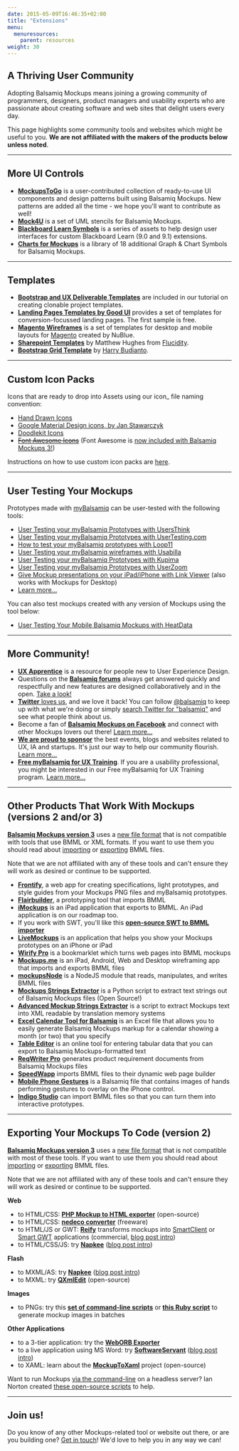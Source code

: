 ```yaml
---
date: 2015-05-09T16:46:35+02:00
title: "Extensions"
menu:
  menuresources:
    parent: resources
weight: 30
---
```


## A Thriving User Community

Adopting Balsamiq Mockups means joining a growing community of programmers, designers, product managers and usability experts who are passionate about creating software and web sites that delight users every day.

This page highlights some community tools and websites which might be useful to you. **We are not affiliated with the makers of the products below unless noted**.

* * *

## More UI Controls

*   [**MockupsToGo**](https://mockupstogo.mybalsamiq.com) is a user-contributed collection of ready-to-use UI components and design patterns built using Balsamiq Mockups. New patterns are added all the time - we hope you'll want to contribute as well!
*   [**Mock4U**](http://blog.rainwebs.net/mock4u/) is a set of UML stencils for Balsamiq Mockups.
*   [**Blackboard Learn Symbols**](http://projects.oscelot.org/gf/project/balsamiq/) is a series of assets to help design user interfaces for custom Blackboard Learn (9.0 and 9.1) extensions.
*   [**Charts for Mockups**](http://www.altviz.co/chart-bundle-balsamiq/) is a library of 18 additional Graph & Chart Symbols for Balsamiq Mockups.

* * *

## Templates

*   [**Bootstrap and UX Deliverable Templates**](http://support.balsamiq.com/customer/portal/articles/1640428) are included in our tutorial on creating clonable project templates.
*   [**Landing Pages Templates by Good UI**](http://goodui.org/fastforward/) provides a set of templates for conversion-focussed landing pages. The first sample is free.
*   [**Magento Wireframes**](http://www.nublue.co.uk/blog/free-responsive-magento-wireframes/) is a set of templates for desktop and mobile layouts for [Magento](http://magento.com/) created by NuBlue.
*   [**Sharepoint Templates**](http://sp365.co.uk/2015/01/sharepoint-2013-balsamiq-mockup-template/) by Matthew Hughes from [Flucidity](http://flucidity.co.uk/).
*   [**Bootstrap Grid Template**](https://github.com/guiltry/bootstrap-balsamiq-grid-template) by [Harry Budianto](http://blog.guiltry.com/bootstrap-grid-for-balsamiq/).

* * *

## Custom Icon Packs

Icons that are ready to drop into Assets using our icon_ file naming convention:

*   [Hand Drawn Icons](http://www.handdrawnicons.com/)
*   [Google Material Design icons, by Jan Stawarczyk](https://github.com/jstawarczyk/material-design-balsamiq)
*   [Doodlekit Icons](http://doodlekit.imagiag.com/)
*   <strike>[Font Awesome Icons](https://github.com/djfpaagman/font-awesome-balsamiq/)</strike> (Font Awesome is [now included with Balsamiq Mockups 3!](http://support.balsamiq.com/customer/portal/articles/110202))

Instructions on how to use custom icon packs are [here](http://support.balsamiq.com/customer/portal/articles/110202#packs).

* * *

## User Testing Your Mockups

Prototypes made with [myBalsamiq](http://balsamiq.com/products/mockups/mybalsamiq) can be user-tested with the following tools:

*   [User Testing your myBalsamiq Prototypes with UsersThink](http://blogs.balsamiq.com/product/2015/01/28/usersthink/)
*   [User Testing your myBalsamiq Prototypes with UserTesting.com](http://blogs.balsamiq.com/product/2013/05/15/usertestingcom/)
*   [How to test your myBalsamiq prototypes with Loop11](http://blogs.balsamiq.com/product/2012/03/19/loop11/)
*   [User Testing your myBalsamiq wireframes with Usabilla](http://blogs.balsamiq.com/product/2012/03/14/usabilla/)
*   [User Testing your myBalsamiq Prototypes with Kupima](http://blogs.balsamiq.com/product/2012/04/06/kupima/)
*   [User Testing your myBalsamiq Prototypes with UserZoom](http://blogs.balsamiq.com/product/2012/06/22/userzoom/)
*   [Give Mockup presentations on your iPad/iPhone with Link Viewer](http://blogs.balsamiq.com/product/2012/10/31/linkviewer/) (also works with Mockups for Desktop)
*   [Learn more...](http://support.balsamiq.com/customer/portal/articles/433253)

You can also test mockups created with any version of Mockups using the tool below:

*   [User Testing Your Mobile Balsamiq Mockups with HeatData](http://blogs.balsamiq.com/product/2013/09/24/heatdata/)

* * *

## More Community!

*   [**UX Apprentice**](http://uxapprentice.com/) is a resource for people new to User Experience Design.
*   Questions on the [**Balsamiq forums**](http://forums.balsamiq.com) always get answered quickly and respectfully and new features are designed collaboratively and in the open. [Take a look!](http://forums.balsamiq.com)
*   [**Twitter** loves us](https://twitter.com/balsamiqFaves/favorites), and we love it back! You can follow [@balsamiq](http://www.twitter.com/balsamiq) to keep up with what we're doing or simply [search Twitter for "balsamiq"](https://twitter.com/search?q=balsamiq) and see what people think about us.
*   Become a fan of [**Balsamiq Mockups on Facebook**](http://www.facebook.com/pages/Balsamiq-Mockups/29445703330) and connect with other Mockups lovers out there! [Learn more...](http://www.facebook.com/pages/Balsamiq-Mockups/29445703330)
*   **[We are proud to sponsor](http://www.balsamiq.com/company/sponsorships)** the best events, blogs and websites related to UX, IA and startups. It's just our way to help our community flourish. [Learn more...](http://www.balsamiq.com/company/sponsorships)
*   [**Free myBalsamiq for UX Training**](http://support.balsamiq.com/customer/portal/articles/105924#uxtraining). If you are a usability professional, you might be interested in our Free myBalsamiq for UX Training program. [Learn more...](http://support.balsamiq.com/customer/portal/articles/105924#uxtraining)

* * *

## Other Products That Work With Mockups (versions 2 and/or 3)

**[Balsamiq Mockups version 3](http://support.balsamiq.com/customer/portal/articles/1844131)** uses a [new file format](http://support.balsamiq.com/customer/portal/articles/1908765#bmmls) that is not compatible with tools that use BMML or XML formats. If you want to use them you should read about [importing](http://support.balsamiq.com/customer/portal/articles/1895737#importingbmml) or [exporting](http://support.balsamiq.com/customer/portal/articles/111730#exportbmml) BMML files.

Note that we are not affiliated with any of these tools and can't ensure they will work as desired or continue to be supported.

*   [**Frontify**](https://frontify.com/blog/discuss-specify-balsamiq-mockups/), a web app for creating specifications, light prototypes, and style guides from your Mockups PNG files and myBalsamiq prototypes.
*   [**Flairbuilder**](http://www.flairbuilder.com/), a prototyping tool that imports BMML
*   [**iMockups**](http://www.endloop.ca/imockups/) is an iPad application that exports to BMML. An iPad application is on our roadmap too.
*   If you work with SWT, you'll like this [**open-source SWT to BMML importer**](http://blogs.balsamiq.com/product/2009/05/13/swt-bmml-an-interesting-new-mockups-extension/)
*   [**LiveMockups**](http://livemockups.openium.fr/) is an application that helps you show your Mockups prototypes on an iPhone or iPad
*   [**Wirify Pro**](http://www.wirify.com/) is a bookmarklet which turns web pages into BMML mockups
*   **[Mockups.me](http://mockups.me)** is an iPad, Android, Web and Desktop wireframing app that imports and exports BMML files
*   **[mockupsNode](http://www.nimblescript.com/modules/mockupsNode/)** is a NodeJS module that reads, manipulates, and writes BMML files
*   **[Mockups Strings Extractor](https://github.com/balsamiq/mockups-strings-extractor)** is a Python script to extract text strings out of Balsamiq Mockups files (Open Source!)
*   **[Advanced Mockup Strings Extractor](https://github.com/akkinitsch/AdvancedMockupStringExtractor)** is a script to extract Mockups text into XML readable by translation memory systems
*   **[Excel Calendar Tool for Balsamiq](http://blog.eam.mx/?p=325)** is an Excel file that allows you to easily generate Balsamiq Mockups markup for a calendar showing a month (or two) that you specify
*   **[Table Editor](http://truben.no/latex/table/)** is an online tool for entering tabular data that you can export to Balsamiq Mockups-formatted text
*   **[ReqWriter Pro](https://reqwriter.com/)** generates product requirement documents from Balsamiq Mockups files
*   **[SpeedWapp](http://speedwapp.com/)** imports BMML files to their dynamic web page builder
*   **[Mobile Phone Gestures](http://blog.eam.mx/?p=332)** is a Balsamiq file that contains images of hands performing gestures to overlay on the iPhone control.
*   **[Indigo Studio](http://help.indigodesigned.com/designing-with-screens/importing-balsamiq-mockups)** can import BMML files so that you can turn them into interactive prototypes.

* * *

## Exporting Your Mockups To Code (version 2)

**[Balsamiq Mockups version 3](http://support.balsamiq.com/customer/portal/articles/1844131)** uses a [new file format](http://support.balsamiq.com/customer/portal/articles/1908765#bmmls) that is not compatible with most of these tools. If you want to use them you should read about [importing](http://support.balsamiq.com/customer/portal/articles/1895737#importingbmml) or [exporting](http://support.balsamiq.com/customer/portal/articles/111730#exportbmml) BMML files.

Note that we are not affiliated with any of these tools and can't ensure they will work as desired or continue to be supported.

**Web**

*   to HTML/CSS: [**PHP Mockup to HTML exporter**](http://community.balsamiq.com/balsamiq/topics/export_the_mockups_to_html_css) (open-source)
*   to HTML/CSS: **[nedeco converter](http://development.nedeco.de/blog/2011/11/03/balsamiq-mockups-to-htmlcss-converter/)** (freeware)
*   to HTML/JS or GWT: [**Reify**](http://www.smartclient.com/product/reify.jsp) transforms mockups into [SmartClient](http://www.smartclient.com/product/smartclient.jsp) or [Smart GWT](http://www.smartclient.com/product/smartgwt.jsp) applications (commercial, [blog post intro](http://blogs.balsamiq.com/product/2013/01/08/go-from-mockup-to-code-with-reify/))
*   to HTML/CSS/JS: try [**Napkee**](http://www.napkee.com) ([blog post intro](http://blogs.balsamiq.com/product/2009/08/05/napkee-launches/))

**Flash**

*   to MXML/AS: try [**Napkee**](http://www.napkee.com) ([blog post intro](http://blogs.balsamiq.com/product/2009/08/05/napkee-launches/))
*   to MXML: try [**QXmlEdit**](http://lbell.wordpress.com/2010/09/24/generate-flex-code-from-balsamiq-mockup-sources/) (open-source)

**Images**

*   to PNGs: try this [**set of command-line scripts**](http://community.balsamiq.com/balsamiq/topics/shell_scripts_to_export_multiple_mockups) or [**this Ruby script**](http://github.com/cory/mockup) to generate mockup images in batches

**Other Applications**

*   to a 3-tier application: try the [**WebORB Exporter**](http://www.themidnightcoders.com/develop-ria/balsamiqapp)
*   to a live application using MS Word: try [**SoftwareServant**](http://www.softwareservant.net/) ([blog post intro](http://blogs.balsamiq.com/product/2011/03/02/softwareservant/))
*   to XAML: learn about the [**MockupToXaml**](http://mockuptoxaml.codeplex.com/) project (open-source)

Want to run Mockups [via the command-line](http://support.balsamiq.com/customer/portal/articles/111762) on a headless server? Ian Norton created [these open-source scripts](https://github.com/inorton/Balsamiq-Scripts) to help.

* * *

## Join us!

Do you know of any other Mockups-related tool or website out there, or are you building one? [Get in touch](mailto:peldi@balsamiq.com?subject=Integration)! We'd love to help you in any way we can!

